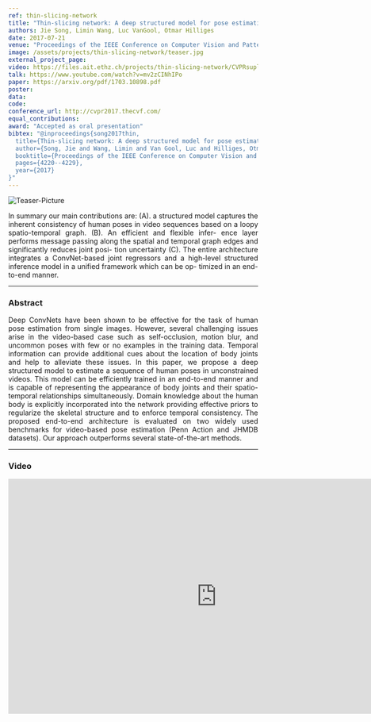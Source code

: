 ```yaml
---
ref: thin-slicing-network
title: "Thin-slicing network: A deep structured model for pose estimation in videos"
authors: Jie Song, Limin Wang, Luc VanGool, Otmar Hilliges
date: 2017-07-21
venue: "Proceedings of the IEEE Conference on Computer Vision and Pattern Recognition (CVPR)"
image: /assets/projects/thin-slicing-network/teaser.jpg
external_project_page: 
video: https://files.ait.ethz.ch/projects/thin-slicing-network/CVPRsupli.mp4
talk: https://www.youtube.com/watch?v=mv2zCINhIPo
paper: https://arxiv.org/pdf/1703.10898.pdf
poster: 
data: 
code: 
conference_url: http://cvpr2017.thecvf.com/
equal_contributions: 
award: "Accepted as oral presentation"
bibtex: "@inproceedings{song2017thin,
  title={Thin-slicing network: A deep structured model for pose estimation in videos},
  author={Song, Jie and Wang, Limin and Van Gool, Luc and Hilliges, Otmar},
  booktitle={Proceedings of the IEEE Conference on Computer Vision and Pattern Recognition (CVPR)},
  pages={4220--4229},
  year={2017}
}"
---
```


<img class="fullcol" src="https://files.ait.ethz.ch/projects/thin-slicing-network/downloads/teaser.png" alt="Teaser-Picture" />

<p align="justify">
    <span class="figurecap">
In summary our main contributions are: (A). a structured
model captures the inherent consistency of human poses in video sequences based on a loopy spatio-temporal graph.
(B). An efficient and flexible infer-
ence layer performs message passing along the spatial and
temporal graph edges and significantly reduces joint posi-
tion uncertainty (C). The entire architecture integrates a
ConvNet-based joint regressors and a high-level structured
inference model in a unified framework which can be op-
timized in an end-to-end manner.
</p>
<hr />
        


<h3>Abstract</h3>
<p align="justify">
  Deep ConvNets have been shown to be effective for the
task of human pose estimation from single images. However, several challenging issues arise in the video-based
case such as self-occlusion, motion blur, and uncommon
poses with few or no examples in the training data. Temporal information can provide additional cues about the
location of body joints and help to alleviate these issues.
In this paper, we propose a deep structured model to estimate a sequence of human poses in unconstrained videos.
This model can be efficiently trained in an end-to-end manner and is capable of representing the appearance of body
joints and their spatio-temporal relationships simultaneously. Domain knowledge about the human body is explicitly incorporated into the network providing effective priors
to regularize the skeletal structure and to enforce temporal
consistency. The proposed end-to-end architecture is evaluated on two widely used benchmarks for video-based pose
estimation (Penn Action and JHMDB datasets). Our approach outperforms several state-of-the-art methods.
</p>
<hr />
    


<h3>Video</h3>
<div class="video" align="center">
   <iframe width="840" height="474" src="https://www.youtube.com/embed/3x6fT-CENcQ" frameborder="0" allowfullscreen></iframe>
</div>
    


<!-- <div class="fullcol">
    <h3>System overview</h3>
    <img class="fullcol" src="/assets/projects/puppet/repesentative_img_final.png" alt="Sys-Overview-Picture" />
    <div class="fullcol">
        <p align="left">
            <span class="figurecap">
                 Illustration of our pipeline from input character to fluid tangible animation using an optimized device configuration. The horse has 29 bones, controlled by 8 joints.
            </span>
        </p>
        <hr />
        <br/>
    </div>
</div>-->


<!--<div class="fullcol">
    <h3>Gallery</h3>
    <br/>
    <img class="fullcol" src="/assets/projects/puppet/gallery.png" alt="Gallery-Picture" />
    <p align="justify">
        <span class="figurecap">
            Depending on the available kit, device build instruction plans with different complexity are generated by our algorithm. Note that
the models have much higher degrees of freedom than the generated control structures. The inputs were (nr. bones/nr. sample poses): Horse:
(29/25 galloping, going up) – Dragon: (110/12 flying, some walking); Scorpion (62/20 walking, attacking); Dancer (22/6). Note that the
device for the Dancer is asymmetric due to the asymmetry in the input poses: the left arm of the character moves almost rigidly with the torso
and it is thus not necessary to have any joint controlling the left arm.
        </span>
    </p>
    <hr />
</div>

<div class="fullcol">
    <h3>Acknowledgments</h3>
    <p align="justify">
We are grateful to C&eacute;dric Pradalier and Evgeni Sorkine for invalu-
able discussions and engineering support, to Sebastian Schoellham-
mer for his assistance on 3D modeling and rigging in Maya, to
Olga Diamanti for composing the accompanying video, to C&eacute;cile Edwards-Rietmann for narrating it and to Jeannine Wymann for her
help in assembling the prototypes. We also thank our
user study participants. This work was supported in part by the SNF grant
200021_162958 and the ERC grant iModel (StG-2012-306877). Alec Jacobson
is funded in part by NSF grants IIS-14-09286 and IIS-17257.
    </p>
    <hr />
    <br/>
    <br/>
</div> -->

